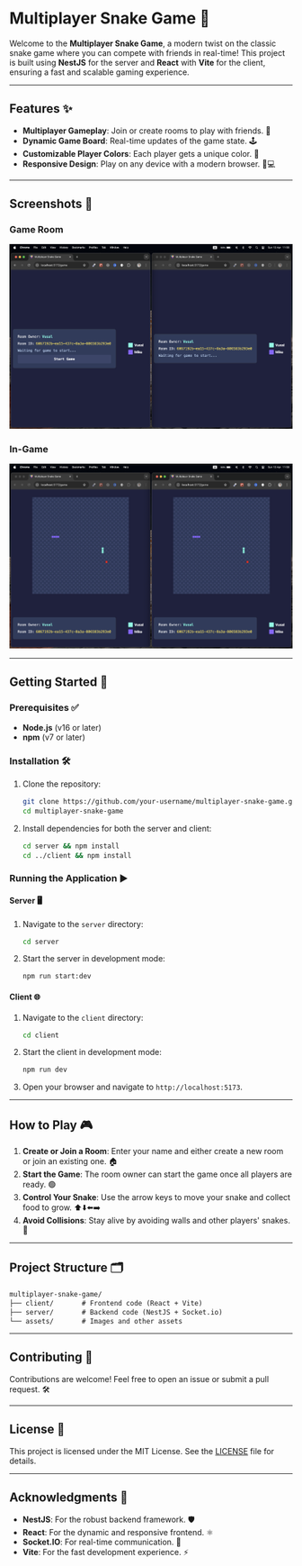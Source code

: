 # Multiplayer Snake Game 🐍

Welcome to the **Multiplayer Snake Game**, a modern twist on the classic snake game where you can compete with friends in real-time! This project is built using **NestJS** for the server and **React** with **Vite** for the client, ensuring a fast and scalable gaming experience.

---

## Features ✨

- **Multiplayer Gameplay**: Join or create rooms to play with friends. 👫
- **Dynamic Game Board**: Real-time updates of the game state. 🕹️
- **Customizable Player Colors**: Each player gets a unique color. 🎨
- **Responsive Design**: Play on any device with a modern browser. 📱💻

---

## Screenshots 📸

### Game Room

![Game Room](assets/room.png)

### In-Game

![In-Game](assets/game.png)

---

## Getting Started 🚀

### Prerequisites ✅

- **Node.js** (v16 or later)
- **npm** (v7 or later)

### Installation 🛠️

1. Clone the repository:

   ```bash
   git clone https://github.com/your-username/multiplayer-snake-game.git
   cd multiplayer-snake-game
   ```

2. Install dependencies for both the server and client:
   ```bash
   cd server && npm install
   cd ../client && npm install
   ```

### Running the Application ▶️

#### Server 🖥️

1. Navigate to the `server` directory:

   ```bash
   cd server
   ```

2. Start the server in development mode:
   ```bash
   npm run start:dev
   ```

#### Client 🌐

1. Navigate to the `client` directory:

   ```bash
   cd client
   ```

2. Start the client in development mode:

   ```bash
   npm run dev
   ```

3. Open your browser and navigate to `http://localhost:5173`.

---

## How to Play 🎮

1. **Create or Join a Room**: Enter your name and either create a new room or join an existing one. 🏠
2. **Start the Game**: The room owner can start the game once all players are ready. 🟢
3. **Control Your Snake**: Use the arrow keys to move your snake and collect food to grow. ⬆️⬇️⬅️➡️
4. **Avoid Collisions**: Stay alive by avoiding walls and other players' snakes. 🚧

---

## Project Structure 🗂️

```
multiplayer-snake-game/
├── client/       # Frontend code (React + Vite)
├── server/       # Backend code (NestJS + Socket.io)
└── assets/       # Images and other assets
```

---

## Contributing 🤝

Contributions are welcome! Feel free to open an issue or submit a pull request. 🛠️

---

## License 📜

This project is licensed under the MIT License. See the [LICENSE](LICENSE) file for details.

---

## Acknowledgments 🙌

- **NestJS**: For the robust backend framework. 🛡️
- **React**: For the dynamic and responsive frontend. ⚛️
- **Socket.IO**: For real-time communication. 🔌
- **Vite**: For the fast development experience. ⚡
